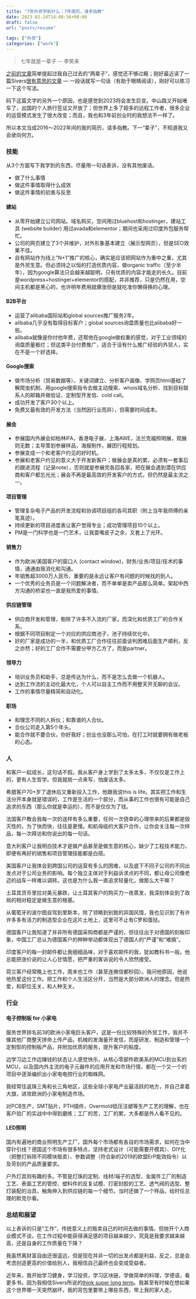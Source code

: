 ```yaml
---
title: "7年外贸学到什么｜7年简历，请多指教"
date: 2023-02-24T14:08:56+08:00
draft: false
url: "posts/resume"

tags: ["外贸"]
categories: ["work"]
---
```



> 七年就是一辈子 
> -- 李笑来


[之前的文章](https://eddy.lu/posts/explor03/)简单提起过我自己过去的“两辈子”，感觉还不够过瘾；刚好最近读了一篇Sivers[很有意思的文章](https://sive.rs/1s) — 一段话就写一句话（有助于眼睛阅读），刚好可以练习一下这个写法。

码下这篇文字的另外一个原因，也是感觉到2023将会发生巨变。中山路又开始堵车了，出国的个人旅行签证又开放了；但世界上多了超多的远程工作者，很多企业的运营模式发生了很大改变；而且，我也和3年前创业时的我想法不一样了。

所以本文当成2016～2022年间的我的简历，请多指教。下一“辈子”，不知道我又会驶向何方。

### 技能

从3个方面写下我学到的东西，尽量用一句话表诉，没有其他废话。
- 做了什么事情
- 做这件事情取得什么成效
- 做这件事情的初衷与反思

#### 建站

- 从零开始建立公司网站。域名购买，空间用过bluehost和hostinger，建站工具 (website builder) 用过avada和elementor；期间也采用过印度外包服务帮忙。
- 公司的网页建立了3个并维护，对外形象基本建立（展示型网页），但是SEO效果不佳。
- 自有网站作为线上“N+1”推广的核心，确实是应该把网站作为重中之重，尤其是外贸生意。但必须持之以恒的打造优质内容，做organic traffic（至少半年），因为google算法只会越来越聪明，只有优质的内容才能走的长久。目前是wordpress+hostinger+elementor的搭配，并非推荐，只是仍然在用，空间主机都是黑心的，也许明年费用就爆涨但是就吃准你懒得换的心理。

#### B2B平台
- 运营了alibaba国际站和global sources推广服务2年。
- alibaba几乎没有取得目标客户；global sources询盘质量也比alibaba好一些。
- alibaba就像是你付他年费，还帮他在google做权重的感觉，对于工业领域的询盘质量极烂；但这类平台付费推广，适合于没有什么推广经验的外贸人，实在不是一个好选择。

#### Google搜索
- 做市场分析（贸易数据等）、关键词建立、分析客户画像、学网页html基础了解爬虫机制、用google搜索指令去做主动搜索、whois域名分析、找到目标联系人的邮箱并做验证、定制型开发信、cold call。
- 成功开发了客户30个以上。
- 免费又最有效的开发方法（当然因行业而异），但需要时间成本。

#### 展会
- 参展国内外展会如柏林IFA，香港电子展，上海AWE，法兰克福照明展，观展则无数；主导策划参展样品，海报制作，展团行程规划。
- 参展变成一个和老客户约见的好时机。
- 参展和老客户约见的意义大于开发新客户；做展会是真的累，必须有一套事后的跟进流程（记录note），否则就是参展完各回各家，把在展会遇到潜在供应商和客户都忘光光；展会不再是最高效的开发客户的方式，但仍然是最主流之一。


#### 项目管理
- 管理复杂电子产品的开发流程和协调项目组的各司其职（附上当年我师傅的亲笔真迹）。
- 持续更新的项目进度表让客户觉得专业；成功管理项目10个以上。
- PM是一门科学也是一门艺术，让我耍嘴皮子之余，又套上了光环。

#### 销售力
- 作为欧洲/美国客户的窗口人 (contact window)，财务/业务/项目/技术的事情，通通由我消化和沟通。
- 年销售超3000万人民币，重要的是永远让客户有问题的时候找的到人。
- 一个优秀的业务员是一个问题解决者，而不单单是卖产品那么简单。架起中西方沟通的桥梁也一直是我热爱的事情。

#### 供应链管理
- 供应商开发和管理，剔除了许多不入流的厂家，而深化和优质工厂的合作关系。
- 根据不同项目制定一个对应的供应商池子，池子持续优化中。
- 好的厂家是成功的一半，和优质工厂合作往往前面谈判困难后面生产顺利，反之亦然；好的工厂合作不需要分甲方乙方了，而是partner。

#### 领导力
- 培训业务员和助手，总是传达为什么，而不是怎么去做一个机器人。
- 达到工作流的主动化最大化，个人可以自主工作而不用整天开无聊的会议。
- 工作的事情尽量精简和自动化。

#### 职场
- 和理念不同的人拆伙；和靠谱的人合伙。
- 合伙公司走入第5个年头。
- 能合作就不要合伙，你好我好；创业也没那么可怕，在打工时就要拥有做老板的心态。


### 人

和客户一起成长，这句话不假。我从客户身上学到了太多太多，不仅仅是工作上的，更有人生哲学。但我就挑一点来写，怕废话太多。

希腊客户70+岁了退休后又重新投入工作，他跟我说this is life。其实把工作和生活分开本身就是错误的，工作是生活的一个部分，而从事的工作也很有可能是自己追求的东西（那么你就是幸运的），而不是仅仅为了钱。

法国客户教会我每一次的送样有多么重要，任何一次侥幸的心理带来的后果都是毁灭性的，为了快而快，往往是更慢。和航母级的大客户合作，让你会关注每一次样品，每一次拜访和你说出的每一句话。

意大利客户让我明白技术才是做产品甚至是做生意的核心，缺少了工程技术能力，即便有再好的销售和项目管理技能都是白搭。

美国客户让我体会到跨国公司的运营有多么的困难，以及底下不同子公司的不同出发点对于公司业务的影响。每个独立主体对于利益诉求点的不同，都让母公司像老迈的战车一样难以调转。这也是为什么我一直追求轻量化，做那么大干嘛？

土耳其货币里拉对美元暴跌，让土耳其客户的购买力一夜蒸发，我深刻体会到了政局的相对稳定是做生意的根基。

从葡萄牙的波尔图自驾到里斯本，除了领略到别致的异国风情，我也见识到了有许许多多有活力的制造型企业在这片土地上，这里可不止有C罗和蛋挞。

德国客户让我知道了并非所有德国采购商都是严谨的，但往往出于对德国的刻板印象，中国工厂总认为德国客户的种种举动都体现出了德国人的“严谨”和“难搞”。

印度客户的每一封邮件都让我细细品味，对于喜欢邮件的我，犹如教科书一般。他总能把涨价说的让人心甘情愿，把严重的客诉说的令人欣然接受。

荷兰客户经常晚上也工作，周末也工作（甚至连微信都秒回）。我问他原因，他说他热爱这份工作。把工作和个人生活区分开，当然是大部分欧洲人的理念。但是热爱，和职位无关，和人种无关。


### 行业

#### 电子控制板 for 小家电

服务世界排名前3的欧洲小家电巨头客户，这是一份比较特殊的外贸工作，我并不像其他厂商整天拼命上传产品，机械的发海量开发信，而是研发、制造和管理一个定制型的控制板产品，并附加优质的服务，提升客户的粘度。

边学习边工作边赚钱的状态让人感觉快乐，从核心零部件欧美系的MCU到台系的MCU，以及国内外主流的电子元器件的应用开发和市场行情，都在一个又一个的项目中逐渐编织出小家电电控行业的蜘蛛网。

我经常往返珠三角和长三角地区，这些全球小家电产业最活跃的地方，并自己拿着大旗，进攻欧洲的小家电制造市场。

对PCB生产，SMT贴片，PTH插件，Overmold低压注塑等生产工艺的理解，也在客户验厂的实战中中得到磨练；工厂的苦，工厂的累，大多都是外人看不见的。

#### LED照明

国内有遍地的商业照明生产工厂，国外每个市场都有各自的市场需求，如何在当中穿针引线？德国这个市场有很多特点，坚持老式设计（可能需要开模具）、DIY化（把整灯拆除不同模块贩卖）、参数调整（符合新的2019的欧盟ErP能效指令）以及苛刻的产品质量要求。

户外灯具则有趣的多。不管是灯珠的定制、线材/端子的选型、金属件工厂的制造工艺、表面工艺的管控、塑料件的反复试模、打密封胶的工艺、透气阀的选型、整灯装配的治具，触角伸入到供应链的每一个细节。当时还做了一个样品，给时任总理的默克尔看。

### 总结和展望

以上表诉的只是“工作”，传统意义上的贩卖自己的时间去做的事情。但抛开个人商业模式不谈，在工作过程中能获得满足感的项目越来越少，究竟是我要求越来越高，还是自身的工作质量在下降？

我虽然离财富自由还很遥远，但是现在并非一切的出发点都是利益，反之，总是会考虑创造更高的价值给别人，我相信自己最终也会变成受益者。

近年来，我开始学习健身，学习投资，学习区块链，学做简单的料理，学德语，看更多书。因为我相信Sivers所说的[think super long term](https://eddy.lu/posts/howtolivept1/#%E6%8B%A5%E6%9C%89%E8%B6%85%E9%95%BF%E6%9C%9F%E7%9A%84%E6%80%9D%E7%BB%B4)。我甚至有时候在想如果这个世界哪一天突然崩坏，我的背包里要带上哪些东西，带上我的家人走。